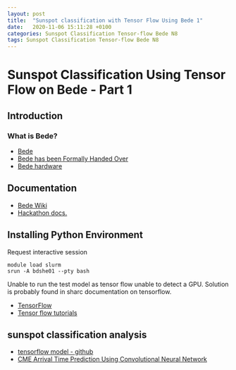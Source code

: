 ```yaml
---
layout: post
title:  "Sunspot classification with Tensor Flow Using Bede 1"
date:   2020-11-06 15:11:28 +0100
categories: Sunspot Classification Tensor-flow Bede N8
tags: Sunspot Classification Tensor-flow Bede N8
---
```





# Sunspot Classification Using Tensor Flow on Bede - Part 1


## Introduction 

### What is Bede?

* [Bede](https://n8cir.org.uk/supporting-research/facilities/nice/)
* [Bede has been Formally Handed Over](https://n8cir.org.uk/news/bede-has-been-formally-handed-over/)
* [Bede hardware](https://n8cir.org.uk/supporting-research/facilities/nice/hardware/)


## Documentation

* [Bede Wiki](https://github.com/DurhamARC/bede/wiki)
* [Hackathon docs.](https://gpuhackshef.readthedocs.io/en/latest/bede/index.html)

## Installing Python Environment

Request interactive session

    module load slurm
    srun -A bdshe01 --pty bash

Unable to run the test model as tensor flow unable to detect a GPU. Solution is probably found in sharc documentation on tensorflow.
* [TensorFlow](https://docs.hpc.shef.ac.uk/en/latest/bessemer/software/apps/tensorflow.html)
* [Tensor flow tutorials](https://www.tensorflow.org/tutorials/)



## sunspot classification analysis

* [tensorflow model - github](https://github.com/mikeg64/solar/tree/master/tensorflow)
* [CME Arrival Time Prediction Using Convolutional Neural Network](https://github.com/PyDL/CME-CNN)





